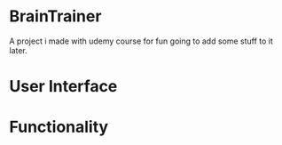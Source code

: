 # BrainTrainer
A project i made with udemy course for fun going to add some stuff to it later.

# User Interface


# Functionality
